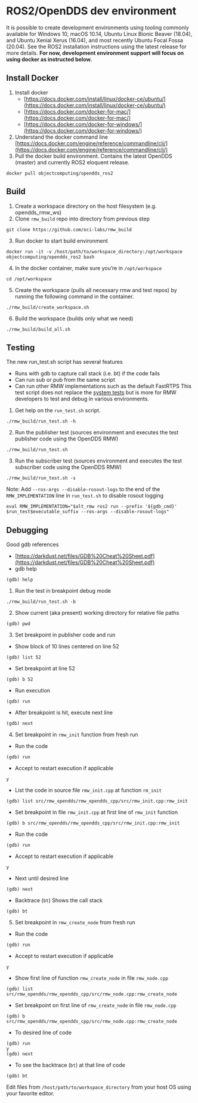 # ROS2/OpenDDS dev environment

It is possible to create development environments using tooling commonly available for Windows 10, macOS 10.14, Ubuntu Linux Bionic Beaver (18.04), and Ubuntu Xenial Xerus (16.04), and most recently Ubuntu Focal Fossa (20.04). See the ROS2 installation instructions using the latest release for more details.
**For now, development environment support will focus on using docker as instructed below.**

## Install Docker

1. Install docker
    * [https://docs.docker.com/install/linux/docker-ce/ubuntu/](https://docs.docker.com/install/linux/docker-ce/ubuntu/)
    * [https://docs.docker.com/docker-for-mac/](https://docs.docker.com/docker-for-mac/)
    * [https://docs.docker.com/docker-for-windows/](https://docs.docker.com/docker-for-windows/)
2. Understand the docker command line [https://docs.docker.com/engine/reference/commandline/cli/](https://docs.docker.com/engine/reference/commandline/cli/)
3. Pull the docker build environment. Contains the latest OpenDDS (master) and currently ROS2 eloquent release.

```
docker pull objectcomputing/opendds_ros2
```

## Build

1. Create a workspace directory on the host filesystem (e.g. opendds\_rmw\_ws)
2. Clone `rmw_build` repo into directory from previous step

```
git clone https://github.com/oci-labs/rmw_build
```

3. Run docker to start build environment

```
docker run -it -v /host/path/to/workspace_directory:/opt/workspace objectcomputing/opendds_ros2 bash
```

4. In the docker container, make sure you’re in `/opt/workspace`

```
cd /opt/workspace
```

5. Create the workspace (pulls all necessary rmw and test repos) by running the following command in the container.

```
./rmw_build/create_workspace.sh
```

6. Build the workspace (builds only what we need)

```
./rmw_build/build_all.sh
```

## Testing

The new run\_test.sh script has several features

* Runs with gdb to capture call stack (i.e. bt) if the code fails
* Can run sub or pub from the same script
* Can run other RMW implementations such as the default FastRTPS
This test script does not replace the [system tests](https://github.com/ros2/system_tests.git) but is more for RMW developers to test and debug in various environments.

1. Get help on the `run_test.sh` script.

```
./rmw_build/run_test.sh -h
```

2. Run the publisher test (sources environment and executes the test publisher code using the OpenDDS RMW)

```
./rmw_build/run_test.sh
```

3. Run the subscriber test (sources environment and executes the test subscriber code using the OpenDDS RMW)

```
./rmw_build/run_test.sh -s
```

Note: Add `--ros-args --disable-rosout-logs` to the end of the `RMW_IMPLEMENTATION` line in `run_test.sh` to disable rosout logging

```
eval RMW_IMPLEMENTATION="$alt_rmw ros2 run --prefix '${gdb_cmd}' $run_test$executable_suffix --ros-args --disable-rosout-logs"
```

## Debugging

Good gdb references

* [https://darkdust.net/files/GDB%20Cheat%20Sheet.pdf](https://darkdust.net/files/GDB%20Cheat%20Sheet.pdf)
* gdb help

```
(gdb) help
```

1. Run the test in breakpoint debug mode

```
./rmw_build/run_test.sh -b
```

2. Show current (aka present) working directory for relative file paths

```
(gdb) pwd
```

3. Set breakpoint in publisher code and run

* Show block of 10 lines centered on line 52

```
(gdb) list 52
```

* Set breakpoint at line 52

```
(gdb) b 52
```

* Run execution

```
(gdb) run
```

* After breakpoint is hit, execute next line

```
(gdb) next
```

4. Set breakpoint in `rmw_init` function from fresh run

* Run the code

```
(gdb) run
```

* Accept to restart execution if applicable

```
y
```

* List the code in source file `rmw_init.cpp` at function `rm_init`

```
(gdb) list src/rmw_opendds/rmw_opendds_cpp/src/rmw_init.cpp:rmw_init
```

* Set breakpoint in file `rmw_init.cpp` at first line of `rmw_init` function

```
(gdb) b src/rmw_opendds/rmw_opendds_cpp/src/rmw_init.cpp:rmw_init
```

* Run the code

```
(gdb) run
```

* Accept to restart execution if applicable

```
y
```

* Next until desired line

```
(gdb) next
```

* Backtrace (`bt`) Shows the call stack

```
(gdb) bt
```

5. Set breakpoint in `rmw_create_node` from fresh run

* Run the code

```
(gdb) run
```

* Accept to restart execution if applicable

```
y
```

* Show first line of function `rmw_create_node` in file `rmw_node.cpp`

```
(gdb) list src/rmw_opendds/rmw_opendds_cpp/src/rmw_node.cpp:rmw_create_node
```

* Set breakpoint on first line of `rmw_create_node` in file `rmw_node.cpp`

```
(gdb) b src/rmw_opendds/rmw_opendds_cpp/src/rmw_node.cpp:rmw_create_node
```

* To desired line of code

```
(gdb) run
y
(gdb) next
```

* To see the backtrace (`bt`) at that line of code

```
(gdb) bt
```

Edit files from `/host/path/to/workspace_directory` from your host OS using your favorite editor.
